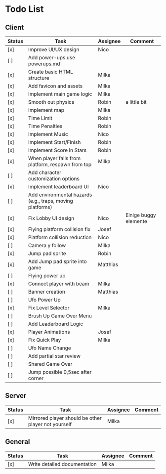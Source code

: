 # Todo List

## Client

| Status | Task                                                      | Assignee | Comment               |
| ------ | --------------------------------------------------------- | -------- | --------------------- |
| [x]    | Improve UI/UX design                                      | Nico     |                       |
| [ ]    | Add power-ups use powerups.md                             |          |                       |
| [x]    | Create basic HTML structure                               | Milka    |                       |
| [x]    | Add favicon and assets                                    | Milka    |                       |
| [x]    | Implement main game logic                                 | Milka    |                       |
| [x]    | Smooth out physics                                        | Robin    | a little bit          |
| [x]    | Implement map                                             | Milka    |                       |
| [x]    | Time Limit                                                | Robin    |                       |
| [x]    | Time Penalties                                            | Robin    |                       |
| [x]    | Implement Music                                           | Nico     |                       |
| [x]    | Implement Start/Finish                                    | Robin    |                       |
| [x]    | Implement Score in Stars                                  | Robin    |                       |
| [x]    | When player falls from platform, respawn from top         | Milka    |                       |
| [ ]    | Add character customization options                       |          |                       |
| [x]    | Implement leaderboard UI                                  | Nico     |                       |
| [ ]    | Add environmental hazards (e.g., traps, moving platforms) |          |                       |
| [x]    | Fix Lobby UI design                                       | Nico     | Einige buggy elemente |
| [x]    | Flying platform collision fix                             | Josef    |                       |
| [x]    | Platform collision reduction                              | Nico     |                       |
| [ ]    | Camera y follow                                           | Milka    |                       |
| [x]    | Jump pad sprite                                           | Robin    |                       |
| [x]    | Add Jump pad sprite into game                             | Matthias |                       |
| [ ]    | Flying power up                                           |          |                       |
| [x]    | Connect player with beam                                  | Milka    |                       |
| [ ]    | Banner creation                                           | Matthias |                       |
| [ ]    | Ufo Power Up                                              |          |                       |
| [x]    | Fix Level Selector                                        | Milka    |                       |
| [ ]    | Brush Up Game Over Menu                                   |          |                       |
| [ ]    | Add Leaderboard Logic                                     |          |                       |
| [x]    | Player Animations                                         | Josef    |                       |
| [x]    | Fix Quick Play                                            | Milka    |                       |
| [ ]    | Ufo Name Change                                           |          |                       |
| [ ]    | Add partial star review                                   |          |                       |
| [ ]    | Shared Game Over                                          |          |                       |
| [ ]    | Jump possible 0,5sec after corner                         |          |                       |

## Server

| Status | Task                                                | Assignee | Comment |
| ------ | --------------------------------------------------- | -------- | ------- |
| [x]    | Mirrored player should be other player not yourself | Milka    |         |

## General

| Status | Task                         | Assignee | Comment |
| ------ | ---------------------------- | -------- | ------- |
| [x]    | Write detailed documentation | Milka    |         |

